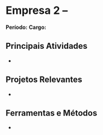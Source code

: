 # Empresa 2 – 
**Período:** 
**Cargo:**

## Principais Atividades
- 

## Projetos Relevantes
- 

## Ferramentas e Métodos
- 
